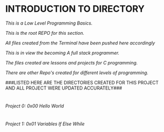 # INTRODUCTION TO DIRECTORY

_This is a Low Level Programming Basics._

_This is the root REPO for this section._

_All files created from the Terminal have been pushed here accordingly_

_This is in view the becoming A full stack programmer._

_The files created are lessons and projects for C programming._

_There are other Repo's created for different levels of programming._

###LISTED HERE ARE THE DIRECTORIES CREATED FOR THIS PROJECT AND ALL PROJECT WERE UPDATED ACCURATELY###
#
*Project 0: 0x00 Hello World*
#
*Project 1: 0x01 Variables If Else While*

